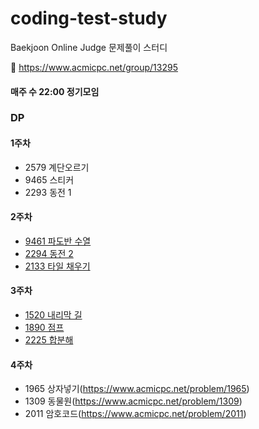 # coding-test-study
Baekjoon Online Judge 문제풀이 스터디

🔗 https://www.acmicpc.net/group/13295

#### 매주 수 22:00 정기모임

### DP
#### 1주차

- 2579 계단오르기
- 9465 스티커
- 2293 동전 1

#### 2주차

- [9461 파도반 수열](https://www.acmicpc.net/problem/9461)
- [2294 동전 2](https://www.acmicpc.net/problem/2294)
- [2133 타일 채우기](https://www.acmicpc.net/problem/2133)

#### 3주차

- [1520 내리막 길](https://www.acmicpc.net/problem/1520)
- [1890 점프](https://www.acmicpc.net/problem/1890)
- [2225 합분해](https://www.acmicpc.net/problem/2225)

#### 4주차

- 1965 상자넣기(https://www.acmicpc.net/problem/1965)
- 1309 동물원(https://www.acmicpc.net/problem/1309)
- 2011 암호코드(https://www.acmicpc.net/problem/2011)

